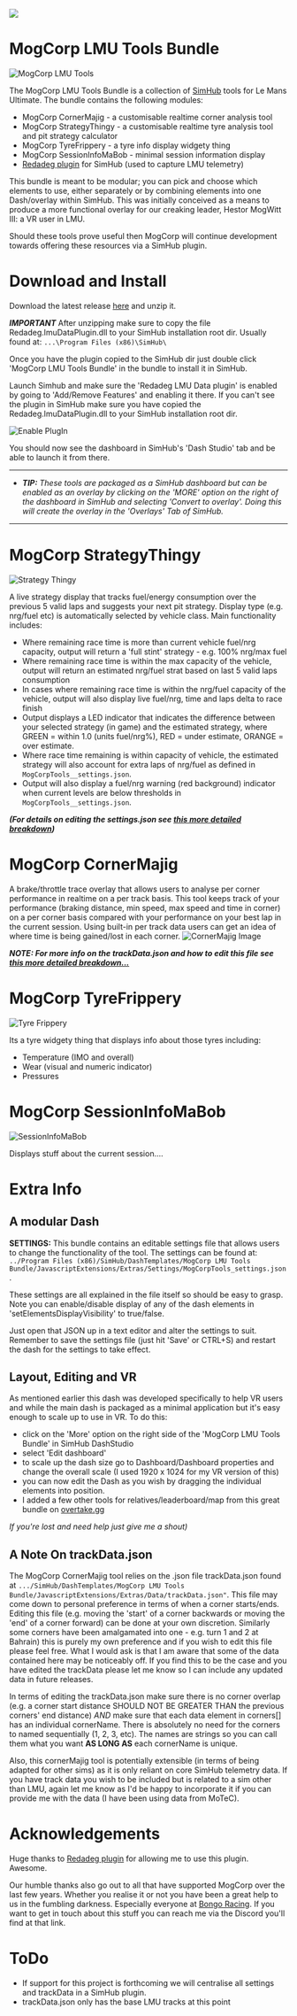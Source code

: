 [![](https://github.com/mog456/MogCorp-LMU-Tools-Bundle/blob/main/img/mogCorpLogo_1024.png?raw=true)](https://www.paypal.com/donate/?business=V4AQ5FUGX8PUW&no_recurring=1&item_name=%27...Persistent+Miediocrity+Since+Breakfast...%27&currency_code=GBP)

# MogCorp LMU Tools Bundle
![MogCorp LMU Tools](img/elementsComp03.png "MogCorp LMU Tools")

The MogCorp LMU Tools Bundle is a collection of [SimHub](https://www.simhubdash.com/) tools for Le Mans Ultimate. The bundle contains the following modules:
- MogCorp CornerMajig - a customisable realtime corner analysis tool
- MogCorp StrategyThingy - a customisable realtime tyre analysis tool and pit strategy calculator
- MogCorp TyreFrippery - a tyre info display widgety thing
- MogCorp SessionInfoMaBob - minimal session information display
- [Redadeg plugin](https://github.com/tembob64/Redadeg.lmuDataPlugin) for SimHub (used to capture LMU telemetry)

This bundle is meant to be modular; you can pick and choose which elements to use, either separately or by combining elements into one Dash/overlay within SimHub. This was initially conceived as a means to produce a more functional overlay for our creaking leader, Hestor MogWitt III: a VR user in LMU.

Should these tools prove useful then MogCorp will continue development towards offering these resources via a SimHub plugin.

# Download and Install
Download the latest release [here](https://github.com/mog456/MogCorp-LMU-Tools-Bundle/releases/latest) and unzip it.

***IMPORTANT*** After unzipping make sure to copy the file Redadeg.lmuDataPlugin.dll to your SimHub installation root dir.
Usually found at: ```...\Program Files (x86)\SimHub\```

Once you have the plugin copied to the SimHub dir just double click 'MogCorp LMU Tools Bundle' in the bundle to install it in SimHub.

Launch Simhub and make sure the 'Redadeg LMU Data plugin' is enabled by going to 'Add/Remove Features' and enabling it there. If you can't see the plugin in SimHub make sure you have copied the Redadeg.lmuDataPlugin.dll to your SimHub installation root dir. 

![Enable PlugIn](img/enable%20redadeg.png "Enable Plugin")

You should now see the dashboard in SimHub's 'Dash Studio' tab and be able to launch it from there.

----
- ***TIP:*** *These tools are packaged as a SimHub dashboard but can be enabled as an overlay by clicking on the 'MORE' option on the right of the dashboard in SimHub and selecting 'Convert to overlay'. Doing this will create the overlay in the 'Overlays' Tab of SimHub.*
----

# MogCorp StrategyThingy
![Strategy Thingy](img/strategyComp.png "StrategyThingy")

A live strategy display that tracks fuel/energy consumption over the previous 5 valid laps and suggests your next pit strategy. Display type (e.g. nrg/fuel etc) is automatically selected by vehicle class. Main functionality includes:

- Where remaining race time is more than current vehicle fuel/nrg capacity, output will return a 'full stint' strategy - e.g. 100% nrg/max fuel
- Where remaining race time is within the max capacity of the vehicle, output will return an estimated nrg/fuel strat based on last 5 valid laps consumption
- In cases where remaining race time is within the nrg/fuel capacity of the vehicle, output will also display live fuel/nrg, time and laps delta to race finish
- Output displays a LED indicator that indicates the difference between your selected strategy (in game) and the estimated strategy, where GREEN = within 1.0 (units fuel/nrg%), RED = under estimate, ORANGE = over estimate.
- Where race time remaining is within capacity of vehicle, the estimated strategy will also account for extra laps of nrg/fuel as defined in `MogCorpTools__settings.json`.
- Output will also display a fuel/nrg warning (red background) indicator when current levels are below thresholds in `MogCorpTools__settings.json`.

***(For details on editing the settings.json see [this more detailed breakdown](#a-modular-dash))***

 # MogCorp CornerMajig
A brake/throttle trace overlay that allows users to analyse per corner performance in realtime on a per track basis. This tool keeps track of your performance (braking distance, min speed, max speed and time in corner) on a per corner basis compared with your performance on your best lap in the current session. Using built-in per track data users can get an idea of where time is being gained/lost in each corner.
![CornerMajig Image](img/cornerMajig_ScreenShot.png "CornerMajig")


***NOTE: For more info on the trackData.json and how to edit this file see [this more detailed breakdown...](#a-note-on-trackdatajson)***

# MogCorp TyreFrippery
![Tyre Frippery](img/TyreFrippery_02.png "TyreFrippery")

Its a tyre widgety thing that displays info about those tyres including:
- Temperature (IMO and overall)
- Wear (visual and numeric indicator)
- Pressures

# MogCorp SessionInfoMaBob
![SessionInfoMaBob](img/SessionInfoMaBob_01.png "SessionInfoMaBob")

Displays stuff about the current session....

# Extra Info
## A modular Dash
**SETTINGS:** This bundle contains  an editable settings file that allows users to change the functionality of the tool. The settings can be found at: `../Program Files (x86)/SimHub/DashTemplates/MogCorp LMU Tools Bundle/JavascriptExtensions/Extras/Settings/MogCorpTools_settings.json`.

These settings are all explained in the file itself so should be easy to grasp. Note you can enable/disable display of any of the dash elements in 'setElementsDisplayVisibility' to true/false.

Just open that JSON up in a text editor and alter the settings to suit. Remember to save the settings file (just hit 'Save' or CTRL+S) and restart the dash for the settings to take effect.

## Layout, Editing and VR
As mentioned earlier this dash was developed specifically to help VR users and while the main dash is packaged as a minimal application but it's easy enough to scale up to use in VR. To do this:
- click on the 'More' option on the right side of the 'MogCorp LMU Tools Bundle' in SimHub DashStudio
- select 'Edit dashboard'
- to scale up the dash size go to Dashboard/Dashboard properties and change the overall scale (I used 1920 x 1024 for my VR version of this)
- you can now edit the Dash as you wish by dragging the individual elements into position.
- I added a few other tools for relatives/leaderboard/map from this great bundle on [overtake.gg](https://www.overtake.gg/downloads/rf2-lmu-ams2-simhub-mmo-modern-multiclass-overlay-standings-relative-tires-radar.74112/)

*If you're lost and need help just give me a shout)*

## A Note On trackData.json
The MogCorp CornerMajig tool relies on the .json file trackData.json found at ``.../SimHub/DashTemplates/MogCorp LMU Tools Bundle/JavascriptExtensions/Extras/Data/trackData.json"``. This file may come down to personal preference in terms of when a corner starts/ends. Editing this file (e.g. moving the 'start' of a corner backwards or moving the 'end' of a corner forward) can be done at your own discretion. Similarly some corners have been amalgamated into one - e.g. turn 1 and 2 at Bahrain) this is purely my own preference and if you wish to edit this file please feel free. What I would ask is that I am aware that some of the data contained here may be noticeably off. If you find this to be the case and you have edited the trackData please let me know so I can include any updated data in future releases.

In terms of editing the trackData.json make sure there is no corner overlap (e.g. a corner start distance SHOULD NOT BE GREATER THAN the previous corners' end distance) *AND* make sure that each data element in corners[] has an individual cornerName. There is absolutely no need for the corners to named sequentially (1, 2, 3, etc). The names are strings so you can call them what you want **AS LONG AS** each cornerName is unique.

Also, this cornerMajig tool is potentially extensible (in terms of being adapted for other sims) as it is only reliant on core SimHub telemetry data. If you have track data you wish to be included but is related to a sim other than LMU, again let me know as I'd be happy to incorporate it if you can provide me with the data (I have been using data from MoTeC).

# Acknowledgements
Huge thanks to [Redadeg plugin](https://github.com/tembob64/Redadeg.lmuDataPlugin) for allowing me to use this plugin. Awesome.

Our humble thanks also go out to all that have supported MogCorp over the last few years. Whether you realise it or not you have been a great help to us in the fumbling darkness. Especially everyone at [Bongo Racing](https://www.youtube.com/@BongoRacing). If you want to get in touch about this stuff you can reach me via the Discord you'll find at that link.

# ToDo
- If support for this project is forthcoming we will centralise all settings and trackData in a SimHub plugin.
- trackData.json only has the base LMU tracks at this point
